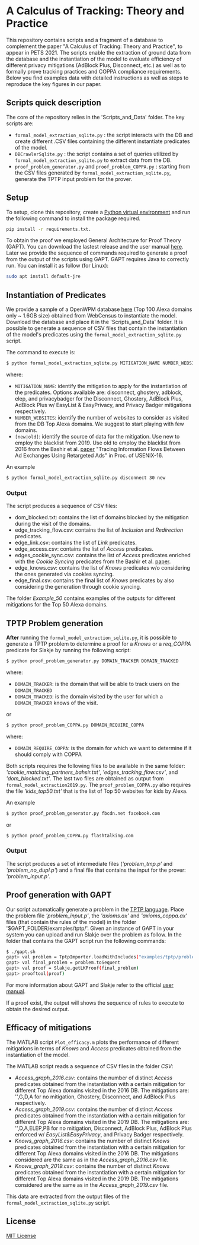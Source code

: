 # A Calculus of Tracking: Theory and Practice
This repository contains scripts and a fragment of a database to complement the paper "A Calculus of Tracking: Theory and Practice", to appear in PETS 2021. The scripts enable the extraction of ground data from the database and the instantiation of the model to evaluate efficiency of different privacy mitigations (AdBlock Plus, Disconnect, etc.) as well as to formally prove tracking practices and COPPA compliance requirements. Below you find examples data with detailed instructions as well as steps to reproduce the key figures in our paper.

## Scripts quick description
The core of the repository relies in the 'Scripts_and_Data' folder. The key scripts are:
- `formal_model_extraction_sqlite.py` : the script interacts with the DB and create different .CSV files containing the different instantiate predicates of the model.
- `DBCrawlerSqlite.py` : the script contains a set of queries utilized by `formal_model_extraction_sqlite.py` to extract data from the DB.
- `proof_problem_generator.py` and `proof_problem_COPPA.py` : starting from the CSV files generated by `formal_model_extraction_sqlite.py`, generate the TPTP input problem for the prover.


## Setup

To setup, clone this repository, create a [Python virtual environment](https://docs.python.org/3/library/venv.html) and run the following command to install the package required.
```sh
pip install -r requirements.txt.
```

To obtain the proof we employed General Architecture for Proof Theory (GAPT). You can download the lastest release and the user manual [here](https://www.logic.at/gapt/). Later we provide the sequence of commands required to generate a proof from the output of the scripts using GAPT.
GAPT requires Java to correctly run. You can install it as follow (for Linux):
```sh
sudo apt install default-jre
```

## Instantiation of Predicates

We provide a sample of a OpenWPM database [here](https://drive.google.com/file/d/1OPFiTVrwzpRLBt7iSVJ_bshOEBEl1cwI/view?usp=sharing) (Top 100 Alexa domains only ~ 1.6GB size) obtained from WebCensus to instantiate the model. Download the database and place it in the 'Scripts_and_Data' folder. It is possible to generate a sequence of CSV files that contain the instantiation of the model's predicates using the `formal_model_extraction_sqlite.py` script.

The command to execute is:
```sh
$ python formal_model_extraction_sqlite.py MITIGATION_NAME NUMBER_WEBSITES [new|old]
```
where:
- `MITIGATION_NAME`: identify the mitigation to apply for the instantiation of the predicates. Options available are: disconnect, ghostery, adblock, elep, and privacybadger for the Disconnect, Ghostery, AdBlock Plus, AdBlock Plus w/ EasyList & EasyPrivacy, and Privacy Badger mitigations respectively.
- `NUMBER_WEBSITES`: identify the number of websites to consider as visited from the DB Top Alexa domains. We suggest to start playing with few domains.
- `[new|old]`: identify the source of data for the mitigation. Use new to employ the blacklist from 2019. Use old to employ the blacklist from 2016 from the Bashir et al. [paper](https://www.usenix.org/conference/usenixsecurity16/technical-sessions/presentation/bashir) "Tracing Information Flows Between Ad Exchanges Using Retargeted Ads" in Proc. of USENIX-16.

An example
```sh
$ python formal_model_extraction_sqlite.py disconnect 30 new
```

### Output
The script produces a sequence of CSV files:
- dom_blocked.txt: contains the list of domains blocked by the mitigation during the visit of the domains.
- edge_tracking_flow.csv: contains the list of *Inclusion* and *Redirection* predicates.
- edge_link.csv: contains the list of *Link* predicates.
- edge_access.csv: contains the list of *Access* predicates.
- edges_cookie_sync.csv: contains the list of *Access* predicates enriched with the *Cookie Syncing* predicates from the Bashir et al. [paper](https://www.usenix.org/conference/usenixsecurity16/technical-sessions/presentation/bashir).
- edge_knows.csv: contains the list of *Knows* predicates w/o considering the ones generated via cookies syncing.
- edge_final.csv: contains the final list of *Knows* predicates by also considering the generation through cookie syncing.

The folder *Example_50* contains examples of the outputs for different mitigations for the Top 50 Alexa domains. 

## TPTP Problem generation
**After** running the `formal_model_extraction_sqlite.py`, it is possible to generate a TPTP problem to determine a proof for a *Knows* or a *req_COPPA* predicate for Slakje by running the following script:

```sh
$ python proof_problem_generator.py DOMAIN_TRACKER DOMAIN_TRACKED
```
where:
- `DOMAIN_TRACKER`: is the domain that will be able to track users on the `DOMAIN_TRACKED`
- `DOMAIN_TRACKED`: is the domain visited by the user for which a `DOMAIN_TRACKER` knows of the visit.

or 

```sh
$ python proof_problem_COPPA.py DOMAIN_REQUIRE_COPPA
```
where:
- `DOMAIN_REQUIRE_COPPA`: is the domain for which we want to determine if it should comply with COPPA

Both scripts requires the following files to be available in the same folder: *'cookie_matching_partners_bahsir.txt'*, *'edges_tracking_flow.csv'*, and *'dom_blocked.txt'*. The last two files are obtained as output from `formal_model_extraction2019.py`. The `proof_problem_COPPA.py` also requires the file *'kids_top50.txt'* that is the list of Top 50 websites for kids by Alexa.

An example
```sh
$ python proof_problem_generator.py fbcdn.net facebook.com
```

or 

```sh
$ python proof_problem_COPPA.py flashtalking.com
```

### Output
The script produces a set of intermediate files (*'problem_tmp.p'* and *'problem_no_dupl.p'*) and a final file that contains the input for the prover: *'problem_input.p'*.

## Proof generation with GAPT

Our script automatically generate a problem in the [TPTP language](http://www.tptp.org/TPTP/SyntaxBNF.html). Place the problem file *'problem_input.p'*, the *'axioms.ax'* and *'axioms_coppa.ax'* files (that contain the rules of the model) in the folder '$GAPT_FOLDER/examples/tptp/'. Given an instance of GAPT in your system you can upload and run Slakje over the problem as follow. In the folder that contains the GAPT script run the following commands:
```sh
$ ./gapt.sh
gapt> val problem = TptpImporter.loadWithIncludes("examples/tptp/problem_input.p")
gapt> val final_problem = problem.toSequent
gapt> val proof = Slakje.getLKProof(final_problem)
gapt> prooftool(proof)
```
For more information about GAPT and Slakje refer to the official [user manual](https://www.logic.at/gapt/downloads/gapt-user-manual.pdf). 

If a proof exist, the output will shows the sequence of rules to execute to obtain the desired output.

## Efficacy of mitigations
The MATLAB script `Plot_efficacy.m` plots the performance of different mitigations in terms of *Knows* and *Access* predicates obtained from the instantiation of the model.

The MATLAB script reads a sequence of CSV files in the folder *CSV*:
- *Access_graph_2016.csv*: contains the number of distinct *Access* predicates obtained from the instantiation with a certain mitigation for different Top Alexa domains visited in the 2016 DB. The mitigations are: '',G,D,A for no mitigation, Ghostery, Disconnect, and AdBlock Plus respectively.
- *Access_graph_2019.csv*: contains the number of distinct *Access* predicates obtained from the instantiation with a certain mitigation for different Top Alexa domains visited in the 2019 DB. The mitigations are: '',D,A,ELEP,PB for no mitigation, Disconnect, AdBlock Plus, AdBlock Plus enforced w/ *EasyList&EasyPrivacy*, and Privacy Badger respectively.
- *Knows_graph_2016.csv*: contains the number of distinct *Knows* predicates obtained from the instantiation with a certain mitigation for different Top Alexa domains visited in the 2016 DB. The mitigations considered are the same as in the *Access_graph_2016.csv* file.
- *Knows_graph_2019.csv*: contains the number of distinct *Knows* predicates obtained from the instantiation with a certain mitigation for different Top Alexa domains visited in the 2019 DB. The mitigations considered are the same as in the *Access_graph_2019.csv* file. 

This data are extracted from the output files of the `formal_model_extraction_sqlite.py` script.
## License
[MIT License](LICENSE)
